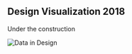 ## Design Visualization 2018

Under the construction

![Data in Design](https://namjulee.github.io/njs-lab-public/project/2018_hsinta/2018_hsinta.jpg)